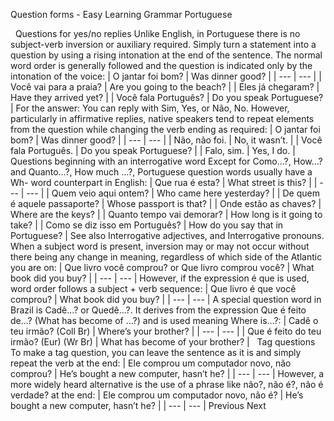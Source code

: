 Question forms - Easy Learning Grammar Portuguese
 
 
Questions for yes/no replies
Unlike English, in Portuguese there is no subject-verb inversion or auxiliary required. Simply turn a statement into a question by using a rising intonation at the end of the sentence. The normal word order is generally followed and the question is indicated only by the intonation of the voice:
| O jantar foi bom? | Was dinner good? |
| --- | --- |
| Você vai para a praia? | Are you going to the beach? |
| Eles já chegaram? | Have they arrived yet? |
| Você fala Português? | Do you speak Portuguese? |
For the answer:
You can reply with Sim, Yes, or Não, No. However, particularly in affirmative replies, native speakers tend to repeat elements from the question while changing the verb ending as required:
| O jantar foi bom? | Was dinner good? |
| --- | --- |
| Não, não foi. | No, it wasn’t. |
| Você fala Português. | Do you speak Portuguese? |
| Falo, sim. | Yes, I do. |
 
Questions beginning with an interrogative word
Except for Como…?, How…? and Quanto…?, How much …?, Portuguese question words usually have a Wh- word counterpart in English:
| Que rua é esta? | What street is this? |
| --- | --- |
| Quem veio aqui ontem? | Who came here yesterday? |
| De quem é aquele passaporte? | Whose passport is that? |
| Onde estão as chaves? | Where are the keys? |
| Quanto tempo vai demorar? | How long is it going to take? |
| Como se diz isso em Português? | How do you say that in Portuguese? |
See also Interrogative adjectives, and Interrogative pronouns.
When a subject word is present, inversion may or may not occur without there being any change in meaning, regardless of which side of the Atlantic you are on:
| Que livro você comprou? or Que livro comprou você? | What book did you buy? |
| --- | --- |
However, if the expression é que is used, word order follows a subject + verb sequence:
| Que livro é que você comprou? | What book did you buy? |
| --- | --- |
A special question word in Brazil is Cadê…? or Quedê…?. It derives from the expression Que é feito de…? (What has become of …?) and is used meaning Where is…?:
| Cadê o teu irmão? (Coll Br) | Where’s your brother? |
| --- | --- |
| Que é feito do teu irmão? (Eur) (Wr Br) | What has become of your brother? |
 
Tag questions
To make a tag question, you can leave the sentence as it is and simply repeat the verb at the end:
| Ele comprou um computador novo, não comprou? | He’s bought a new computer, hasn’t he? |
| --- | --- |
However, a more widely heard alternative is the use of a phrase like não?, não é?, não é verdade? at the end:
| Ele comprou um computador novo, não é? | He’s bought a new computer, hasn’t he? |
| --- | --- |
Previous
Next
